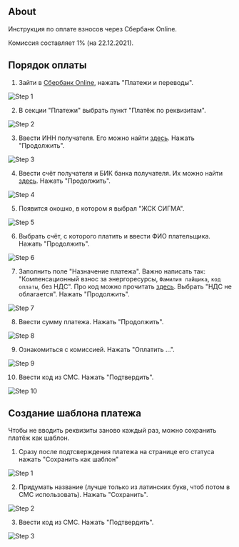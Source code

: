 ## About

Инструкция по оплате взносов через Сбербанк Online.

Комиссия составляет 1% (на 22.12.2021).

## Порядок оплаты

1. Зайти в [Сбербанк Online](https://online.sberbank.ru/), нажать "Платежи и переводы".

![Step 1](./assets/sber-online-pay1.png)

2. В секции "Платежи" выбрать пункт "Платёж по реквизитам".

![Step 2](./assets/sber-online-pay2.png)

3. Ввести ИНН получателя. Его можно найти [здесь](README.md#реквизиты-жск-сигма). Нажать "Продолжить".

![Step 3](./assets/sber-online-pay3.png)

4. Ввести счёт получателя и БИК банка получателя. Их можно найти [здесь](README.md#реквизиты-жск-сигма). Нажать "Продолжить".

![Step 4](./assets/sber-online-pay4.png)

5. Появится окошко, в котором я выбрал "ЖСК СИГМА".

![Step 5](./assets/sber-online-pay5.png)

6. Выбрать счёт, с которого платить и ввести ФИО плательщика. Нажать "Продолжить".

![Step 6](./assets/sber-online-pay6.png)

7. Заполнить поле "Назначение платежа". Важно написать так: "Компенсационный взнос за энергоресурсы, `Фамилия пайщика`, `код оплаты`, без НДС". Про код можно прочитать [здесь](README.md#код). Выбрать "НДС не облагается". Нажать "Продолжить".

![Step 7](./assets/sber-online-pay7.png)

8. Ввести сумму платежа. Нажать "Продолжить".

![Step 8](./assets/sber-online-pay8.png)

9. Ознакомиться с комиссией. Нажать "Оплатить ...".

![Step 9](./assets/sber-online-pay9.png)

10. Ввести код из СМС. Нажать "Подтвердить".

![Step 10](./assets/sber-online-pay10.png)

## Создание шаблона платежа

Чтобы не вводить реквизиты заново каждый раз, можно сохранить платёж как шаблон.

1. Сразу после подтсверждения платежа на странице его статуса нажать "Сохранить как шаблон"

![Step 1](./assets/sber-online-template1.png)

2. Придумать название (лучше только из латинских букв, чтоб потом в СМС использовать). Нажать "Сохранить".

![Step 2](./assets/sber-online-template2.png)

3. Ввести код из СМС. Нажать "Подтвердить".

![Step 3](./assets/sber-online-template3.png)
